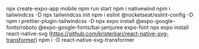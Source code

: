 npx create-expo-app mobile
npm run start 
npm i nativewind
npm i tailwindcss -D
npx tailwindcss init
npm i eslint @rocketseat/eslint-config -D
npm i prettier-plugin-tailwindcss -D 
npx expo install @expo-google-fonts/roboto @expo-google-fonts/bai-jamjuree expo-font
npx expo install react-native-svg (https://github.com/kristerkari/react-native-svg-transformer)
npm i -D react-native-svg-transformer